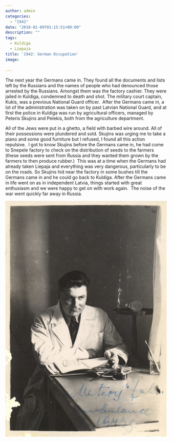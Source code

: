 ```yaml
---
author: admin
categories:
  - "1942"
date: "2010-02-09T01:15:51+00:00"
description: ""
tags:
  - Kuldiga
  - Liepaja
title: '1942: German Occupation'
image: 

---
```

The next year the Germans came in. They found all the documents and lists left by the Russians and the names of people who had denounced those arrested by the Russians. Amongst them was the factory cashier. They were jailed in Kuldiga, condemned to death and shot. The military court captain, Kukis, was a previous National Guard officer.  After the Germans came in, a lot of the administration was taken on by past Latvian National Guard, and at first the police in Kuldiga was run by agricultural officers, managed by Peteris Skujins and Pelekis, both from the agriculture department.

All of the Jews were put in a ghetto, a field with barbed wire around. All of their possessions were plundered and sold. Skujins was urging me to take a piano and some good furniture but I refused, I found all this action repulsive.  I got to know Skujins before the Germans came in, he had come to Snepele factory to check on the distribution of seeds to the farmers (these seeds were sent from Russia and they wanted them grown by the farmers to then produce rubber.)  This was at a time when the Germans had already taken Liepaja and everything was very dangerous, particularly to be on the roads. So Skujins hid near the factory in some bushes till the Germans came in and he could go back to Kuldiga.
After the Germans came in life went on as in independent Latvia, things started with great enthusiasm and we were happy to get on with work again.  The noise of the war went quickly far away in Russia.

![Janis 1943](4278560228_d3a5bf9ffd_c.jpg "Janis, 1943")
